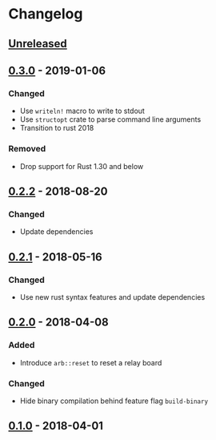 # Changelog

## [Unreleased]

## [0.3.0] - 2019-01-06

### Changed

- Use `writeln!` macro to write to stdout
- Use `structopt` crate to parse command line arguments
- Transition to rust 2018

### Removed

- Drop support for Rust 1.30 and below

## [0.2.2] - 2018-08-20

### Changed

- Update dependencies

## [0.2.1] - 2018-05-16

### Changed

- Use new rust syntax features and update dependencies

## [0.2.0] - 2018-04-08

### Added

- Introduce `arb::reset` to reset a relay board

### Changed

- Hide binary compilation behind feature flag `build-binary`

## [0.1.0] - 2018-04-01

[unreleased]: https://github.com/adriankumpf/abacom-relay-board/compare/v0.3.0...HEAD
[0.3.0]: https://github.com/adriankumpf/abacom-relay-board/compare/v0.2.2...v0.3.0
[0.2.2]: https://github.com/adriankumpf/abacom-relay-board/compare/v0.2.1...v0.2.2
[0.2.1]: https://github.com/adriankumpf/abacom-relay-board/compare/v0.2.0...v0.2.1
[0.2.0]: https://github.com/adriankumpf/abacom-relay-board/compare/v0.1.0...v0.2.0
[0.1.0]: https://github.com/adriankumpf/abacom-relay-board/compare/4c44ae3...v0.1.0
